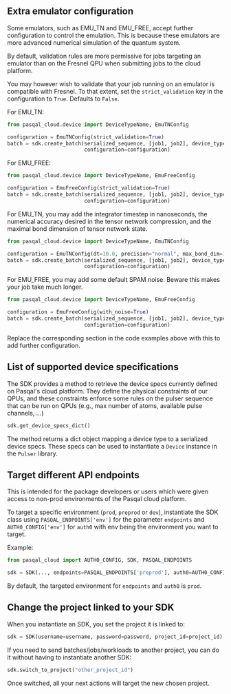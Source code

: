 ## Extra emulator configuration

Some emulators, such as EMU_TN and EMU_FREE, accept further configuration to control the emulation.
This is because these emulators are more advanced numerical simulation of the quantum system.

By default, validation rules are more permissive for jobs targeting an emulator than on the Fresnel QPU when submitting
jobs to the cloud platform.

You may however wish to validate that your job running on an emulator is compatible with Fresnel.
To that extent, set the `strict_validation` key in the configuration to `True`. Defaults to `False`.

For EMU_TN:

```python
from pasqal_cloud.device import DeviceTypeName, EmuTNConfig

configuration = EmuTNConfig(strict_validation=True)
batch = sdk.create_batch(serialized_sequence, [job1, job2], device_type=DeviceTypeName.EMU_TN,
                         configuration=configuration)
```

For EMU_FREE:

```python
from pasqal_cloud.device import DeviceTypeName, EmuFreeConfig

configuration = EmuFreeConfig(strict_validation=True)
batch = sdk.create_batch(serialized_sequence, [job1, job2], device_type=DeviceTypeName.EMU_FREE,
                         configuration=configuration)
```

For EMU_TN, you may add the integrator timestep in nanoseconds, the numerical accuracy desired in the tensor network
compression, and the maximal bond dimension of tensor network state.

```python
from pasqal_cloud.device import DeviceTypeName, EmuTNConfig

configuration = EmuTNConfig(dt=10.0, precision="normal", max_bond_dim=100)
batch = sdk.create_batch(serialized_sequence, [job1, job2], device_type=DeviceTypeName.EMU_TN,
                         configuration=configuration)
```

For EMU_FREE, you may add some default SPAM noise. Beware this makes your job take much longer.

```python
from pasqal_cloud.device import DeviceTypeName, EmuFreeConfig

configuration = EmuFreeConfig(with_noise=True)
batch = sdk.create_batch(serialized_sequence, [job1, job2], device_type=DeviceTypeName.EMU_FREE,
                         configuration=configuration)
```

Replace the corresponding section in the code examples above with this to add further configuration.

## List of supported device specifications

The SDK provides a method to retrieve the device specs currently defined on Pasqal's cloud platform.
They define the physical constraints of our QPUs, and these constraints enforce some rules on
the pulser sequence that can be run on QPUs (e.g., max number of atoms, available pulse channels, ...)

```python
sdk.get_device_specs_dict()
```

The method returns a dict object mapping a device type to a serialized device specs. These specs can be used
to instantiate a `Device` instance in the `Pulser` library.

## Target different API endpoints

This is intended for the package developers or users which were given access to non-prod
environments of the Pasqal cloud platform.

To target a specific environment (`prod`, `preprod` or `dev`), instantiate the SDK class using
`PASQAL_ENDPOINTS['env']` for the parameter `endpoints` and `AUTH0_CONFIG['env']` for
`auth0` with env being the environment you want to target.

Example:

```python
from pasqal_cloud import AUTH0_CONFIG, SDK, PASQAL_ENDPOINTS

sdk = SDK(..., endpoints=PASQAL_ENDPOINTS['preprod'], auth0=AUTH0_CONFIG['preprod'])
```

By default, the targeted environment for `endpoints` and `auth0` is `prod`.

## Change the project linked to your SDK

When you instantiate an SDK, you set the project it is linked to:

```python
sdk = SDK(username=username, password=password, project_id=project_id)
```

If you need to send batches/jobs/workloads to another project, you can do it without
having to instantiate another SDK:

```python
sdk.switch_to_project("other_project_id")
```

Once switched, all your next actions will target the new chosen project.
